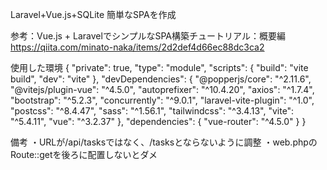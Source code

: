 Laravel+Vue.js+SQLite
簡単なSPAを作成

参考：Vue.js + LaravelでシンプルなSPA構築チュートリアル：概要編
https://qiita.com/minato-naka/items/2d2def4d66ec88dc3ca2

使用した環境
{
    "private": true,
    "type": "module",
    "scripts": {
        "build": "vite build",
        "dev": "vite"
    },
    "devDependencies": {
        "@popperjs/core": "^2.11.6",
        "@vitejs/plugin-vue": "^4.5.0",
        "autoprefixer": "^10.4.20",
        "axios": "^1.7.4",
        "bootstrap": "^5.2.3",
        "concurrently": "^9.0.1",
        "laravel-vite-plugin": "^1.0",
        "postcss": "^8.4.47",
        "sass": "^1.56.1",
        "tailwindcss": "^3.4.13",
        "vite": "^5.4.11",
        "vue": "^3.2.37"
    },
    "dependencies": {
        "vue-router": "^4.5.0"
    }
}

備考
・URLが/api/tasksではなく、/tasksとならないように調整
・web.phpのRoute::getを後ろに配置しないとダメ
